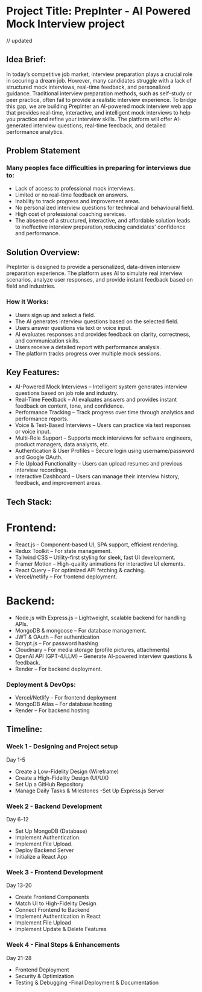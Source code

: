 # Project Title: PrepInter - AI Powered Mock Interview project

// updated

## Idea Brief:
In today’s competitive job market, interview preparation plays a crucial role in securing a dream job. However, many candidates struggle with a lack of structured mock interviews, real-time feedback, and personalized guidance. Traditional interview preparation methods, such as self-study or peer practice, often fail to provide a realistic interview experience.
To bridge this gap, we are building PrepInter  an AI-powered mock interview web app that provides real-time, interactive, and intelligent mock interviews to help you practice and refine your interview skills. The platform will offer AI-generated interview questions, real-time feedback, and detailed performance analytics.

## Problem Statement
### Many peoples face difficulties in preparing for interviews due to:
- Lack of access to professional mock interviews.
- Limited or no real-time feedback on answers.
- Inability to track progress and improvement areas.
- No personalized interview questions for technical and behavioural field.
- High cost of professional coaching services.
- The absence of a structured, interactive, and affordable solution leads to ineffective interview preparation,reducing candidates' confidence and performance.


## Solution Overview:
PrepInter is designed to provide a personalized, data-driven interview preparation experience. The platform uses AI  to simulate real interview scenarios, analyze user responses, and provide instant feedback based on field and industries.
### How It Works:
- Users sign up and select a field.
- The AI generates interview questions based on the selected field.
- Users answer questions via text or voice input.
- AI evaluates responses and provides feedback on clarity, correctness, and communication skills.
- Users receive a detailed report with performance analysis.
- The platform tracks progress over multiple mock sessions.

## Key Features:
- AI-Powered Mock Interviews – Intelligent system generates interview questions based on job role and industry.
- Real-Time Feedback – AI evaluates answers and provides instant feedback on content, tone, and confidence.
- Performance Tracking – Track progress over time through analytics and performance reports.
- Voice & Text-Based Interviews – Users can practice via text responses or voice input.
-  Multi-Role Support – Supports mock interviews for software engineers, product managers, data analysts, etc.
- Authentication & User Profiles – Secure login using username/password and Google OAuth.
- File Upload Functionality – Users can upload resumes and previous interview recordings.
- Interactive Dashboard – Users can manage their interview history, feedback, and improvement areas.

## Tech Stack: 

#    Frontend:

- React.js – Component-based UI, SPA support, efficient rendering.
- Redux Toolkit – For state management.
- Tailwind CSS – Utility-first styling for sleek, fast UI development.
- Framer Motion – High-quality animations for interactive UI elements.
- React Query – For optimized API fetching & caching.
- Vercel/netlify –  For frontend deployment.

#	Backend:

- Node.js with Express.js – Lightweight, scalable backend for handling APIs.
- MongoDB & mongoose  – For database management.
- JWT & OAuth – For authentication
- Bcrypt.js – For password hashing
- Cloudinary – For media storage (profile pictures, attachments)
- OpenAI API (GPT-4/LLM) – Generate AI-powered interview questions & feedback.
- Render – For backend deployment.

### Deployment & DevOps: 
- Vercel/Netlify – For frontend deployment
- MongoDB Atlas – For database hosting
- Render – For backend hosting

## Timeline:
### Week 1 - Designing and Project setup
Day 1-5	
- Create a Low-Fidelity Design (Wireframe)
- Create a High-Fidelity Design (UI/UX)
- Set Up a GitHub Repository
- Manage Daily Tasks & Milestones
-Set Up Express.js Server

### Week 2 - Backend Development
Day 6-12
- Set Up MongoDB (Database)
- Implement Authentication.
- Implement File Upload.
- Deploy Backend Server
- Initialize a React App

### Week 3 - Frontend Development
Day 13-20
- Create Frontend Components
- Match UI to High-Fidelity Design
- Connect Frontend to Backend
- Implement Authentication in React
- Implement File Upload
- Implement Update & Delete Features
	

### Week 4 - Final Steps & Enhancements
Day 21-28
- Frontend Deployment
- Security & Optimization
- Testing & Debugging
-Final Deployment & Documentation
